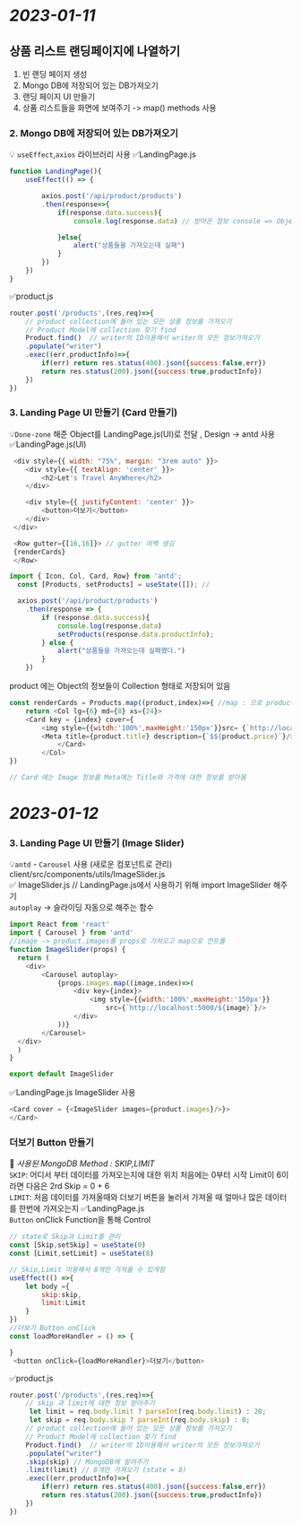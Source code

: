 # _2023-01-11_

## 상품 리스트 랜딩페이지에 나열하기

1. 빈 랜딩 페이지 생성
2. Mongo DB에 저장되어 있는 DB가져오기
3. 랜딩 페이지 UI 만들기
4. 상품 리스트들을 화면에 보여주기 -> map() methods 사용

### 2. Mongo DB에 저장되어 있는 DB가져오기

💡 `useEffect`,`axios` 라이브러리 사용
✅LandingPage.js

```JavaScript
function LandingPage(){
    useEffect(() => {

        axios.post('/api/product/products')
        .then(response=>{
            if(response.data.success){
                console.log(response.data) // 받아온 정보 console => Object

            }else{
                alert("상품들을 가져오는데 실패")
            }
        })
    })
}
```

✅product.js

```Javascript
router.post('/products',(res,req)=>{
    // product collection에 들어 있는 모든 상품 정보를 가져오기
    // Product Model에 collection 찾기 find
    Product.find()  // writer의 ID이용해서 writer의 모든 정보가져오기
    .populate("writer")
    .exec((err,productInfo)=>{
        if(err) return res.status(400).json({success:false,err})
        return res.status(200).json({success:true,productInfo})
    })
})
```

### 3. Landing Page UI 만들기 (Card 만들기)
💡`Done-zone` 해준 Object를 LandingPage.js(UI)로 전달 , Design -> antd 사용
✅LandingPage.js(UI)
```Javascript
 <div style={{ width: "75%", margin: "3rem auto" }}>
    <div style={{ textAlign: 'center' }}>
        <h2>Let's Travel AnyWhere</h2>
    </div>

    <div style={{ justifyContent: 'center' }}>
        <button>더보기</button>
    </div>
 </div>

 <Row gutter={[16,16]}> // gutter 여백 생김
 {renderCards}
 </Row>
```

```JavaScript
import { Icon, Col, Card, Row} from 'antd';
  const [Products, setProducts] = useState([]); // 

  axios.post('/api/product/products')
    .then(response => {
        if (response.data.success){
            console.log(response.data)
            setProducts(response.data.productInfo);
        } else {
            alert("상품들을 가져오는데 실패했다.")
        }
    })

```
product 에는 Object의 정보들이 Collection 형태로 저장되어 있음
```JavaScript
const renderCards = Products.map((product,index)=>{ //map : 으로 product control후 카드로 생성
    return <Col lg={6} md={8} xs={24}> 
    <Card key = {index} cover={
        <img style={{witdh:'100%',maxHeight:'150px'}}src= {`http://localhost:5000/${product.images[0]}`}/>}>
        <Meta title={product.title} description={`$${product.price}`}/>
            </Card>
        </Col>
})

// Card 에는 Image 정보를 Meta에는 Title와 가격에 대한 정보를 받아옴
```
# _2023-01-12_
### 3. Landing Page UI 만들기 (Image Slider)
💡`antd` - `Carousel` 사용 (새로운 컴포넌트로 관리)
client/src/components/utils/ImageSlider.js  
✅ ImageSlider.js  // LandingPage.js에서 사용하기 위해 import ImageSlider 해주기  
`autoplay` -> 슬라이딩 자동으로 해주는 함수
```JavaScript
import React from 'react'
import { Carousel } from 'antd'
//image -> product.images를 props로 가져오고 map으로 컨트롤
function ImageSlider(props) {
  return (
    <div>
        <Carousel autoplay>
            {props.images.map((image,index)=>(
                <div key={index}>
                    <img style={{width:'100%',maxHeight:'150px'}}
                        src={`http://localhost:5000/${image}`}/> 
                </div>
            ))}
        </Carousel>
  </div>
  )
}

export default ImageSlider
```
✅LandingPage.js
ImageSlider 사용
```JavaScript
<Card cover = {<ImageSlider images={product.images}/>}>
</Card>
```
### 더보기 Button 만들기
🚀 *사용된 MongoDB Method : SKIP,LIMIT*  
`SKIP`: 어디서 부터 데이터를 가져오는지에 대한 위치
처음에는 0부터 시작 Limit이 6이라면 다음은 2rd Skip = 0 + 6  
`LIMIT`: 처음 데이터를 가져올때와 더보기 버튼을 눌러서 가져올 때 얼마나 많은 데이터를 한번에 가져오는지
✅LandingPage.js  
`Button` onClick Function을 통해 Control
```JavaScript
// state로 Skip과 Limit를 관리
const [Skip,setSkip] = useState(0)
const [Limit,setLimit] = useState(8)

// Skip,Limit 이용해서 8개만 가져올 수 있게함
useEffect(() =>{
    let body ={
        skip:skip,
        limit:Limit
    }
})
//더보기 Button onClick
const loadMoreHandler = () => {

}
 <button onClick={loadMoreHandler}>더보기</button>
```
✅product.js
```JavaScript
router.post('/products',(res,req)=>{
    // skip 과 limit에 대한 정보 받아주기
     let limit = req.body.limit ? parseInt(req.body.limit) : 20;
     let skip = req.body.skip ? parseInt(req.body.skip) : 0;
    // product collection에 들어 있는 모든 상품 정보를 가져오기
    // Product Model에 collection 찾기 find
    Product.find()  // writer의 ID이용해서 writer의 모든 정보가져오기
    .populate("writer")
    .skip(skip) // MongoDB에 알려주기 
    .limit(limit) // 8개만 가져오기 (state = 8)
    .exec((err,productInfo)=>{
        if(err) return res.status(400).json({success:false,err})
        return res.status(200).json({success:true,productInfo})
    })
})

```